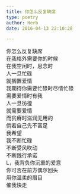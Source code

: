 ```yaml
---  
title: 你怎么反复缺席  
type: poetry  
author: Herb  
date: 2016-04-13 22:10:28  

---  
```

你怎么反复缺席  
在我格外需要你的时候  
在我空闲时，思念时    
人一旦忙碌  
就搁置爱情  
我期待你需要忙碌时尽情忙碌  
需要爱情时有我    
人一旦彷徨  
就需要爱情  
而贫瘠时滋润无用的  
倘若自己先不富足    
我希望  
我不断忙碌  
不断受风吹动  
不断践行承诺    
L，我背负你沉重的爱意  
你可否在前方偶尔回头  
用你温柔的眉目  
催我快走